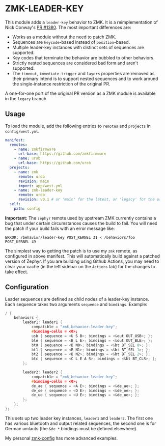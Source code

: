 # ZMK-LEADER-KEY

This module adds a `leader-key` behavior to ZMK. It is a reimplementation of
Nick Conway's [PR #1380](https://github.com/zmkfirmware/zmk/pull/1380). The most
important differences are:

- Works as a module without the need to patch ZMK.
- Sequences are `keycode`-based instead of `position`-based.
- Multiple leader-key instances with distinct sets of sequences are supported.
- Key codes that terminate the behavior are bubbled to other behaviors.
- Strictly nested sequences are considered bad form and aren't supported.
- The `timeout`, `immediate-trigger` and `layers` properties are removed as
  their primary intend is to support nested sequences and to work around the
  single-instance restriction of the original PR.

A one-for-one port of the original PR version as a ZMK module is available in
the `legacy` branch.

## Usage

To load the module, add the following entries to `remotes` and `projects` in
`config/west.yml`.

```yaml
manifest:
  remotes:
    - name: zmkfirmware
      url-base: https://github.com/zmkfirmware
    - name: urob
      url-base: https://github.com/urob
  projects:
    - name: zmk
      remote: urob
      revision: main
      import: app/west.yml
    - name: zmk-leader-key
      remote: urob
      revision: v0.1 # or 'main' for the latest, or 'legacy' for the original PR version
  self:
    path: config
```

**Important:** The `zephyr` remote used by upstream ZMK currently contains a bug
that under certain circumstances causes the build to fail. You will need the
patch if your build fails with an error message like:

```
ERROR: /behavior/leader-key POST_KERNEL 31 < /behaviors/foo POST_KERNEL 49
```

The simplest way to getting the patch is to use my `zmk` remote, as configured
in above manifest. This will automatically build against a patched version of
Zephyr. If you are building using Github Actions, you may need to clear your
cache (in the left sidebar on the `Actions` tab) for the changes to take effect.

## Configuration

Leader sequences are defined as child nodes of a leader-key instance. Each
sequence takes two arguments `sequence` and `bindings`. Example:

```c
/ {
    behaviors {
        leader1: leader1 {
            compatible = "zmk,behavior-leader-key";
            #binding-cells = <0>;
            usb { sequence = <U S B>; bindings = <&out OUT_USB>; };
            ble { sequence = <B L E>; bindings = <&out OUT_BLE>; };
            bt0 { sequence = <B N0>; bindings = <&bt BT_SEL 0>; };
            bt1 { sequence = <B N1>; bindings = <&bt BT_SEL 1>; };
            bt2 { sequence = <B N2>; bindings = <&bt BT_SEL 2>; };
            btc { sequence = <C L E A R>; bindings = <&bt BT_CLR>; };
        };

        leader2: leader2 {
            compatible = "zmk,behavior-leader-key";
            #binding-cells = <0>;
            de_ae { sequence = <A E>; bindings = <&de_ae>; };
            de_oe { sequence = <O E>; bindings = <&de_oe>; };
            de_ue { sequence = <U E>; bindings = <&de_ue>; };
        };
    };
};
```

This sets up two leader key instances, `leader1` and `leader2`. The first one
has various bluetooth and output related sequences, the second one is for German
umlauts (the `&de_*` bindings must be defined elsewhere).

My personal [zmk-config](https://github.com/urob/zmk-config) has more advanced
examples.
